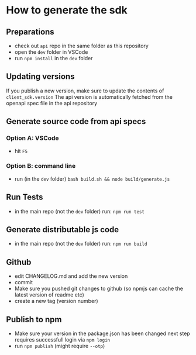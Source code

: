 
# How to generate the sdk

## Preparations
* check out `api` repo in the same folder as this repository
* open the `dev` folder in VSCode
* run `npm install` in the `dev` folder

## Updating versions
If you publish a new version, make sure to update the contents of `client_sdk.version`
The api version is automatically fetched from the openapi spec file in the api repository

## Generate source code from api specs

### Option A: VSCode
* hit `F5`

### Option B: command line
* run (in the `dev` folder) `bash build.sh && node build/generate.js`

## Run Tests

* in the main repo (not the `dev` folder) run: `npm run test`

## Generate distributable js code

* in the main repo (not the `dev` folder) run: `npm run build`

## Github

* edit CHANGELOG.md and add the new version
* commit
* Make sure you pushed git changes to github (so npmjs can cache the latest version of readme etc)
* create a new tag (version number)

## Publish to npm

* Make sure your version in the package.json has been changed
next step requires successfull login via `npm login`
* run `npm publish` (might require `--otp`)
